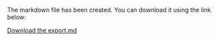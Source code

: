 The markdown file has been created. You can download it using the link below:

[Download the export.md](sandbox:/mnt/data/export.md)
